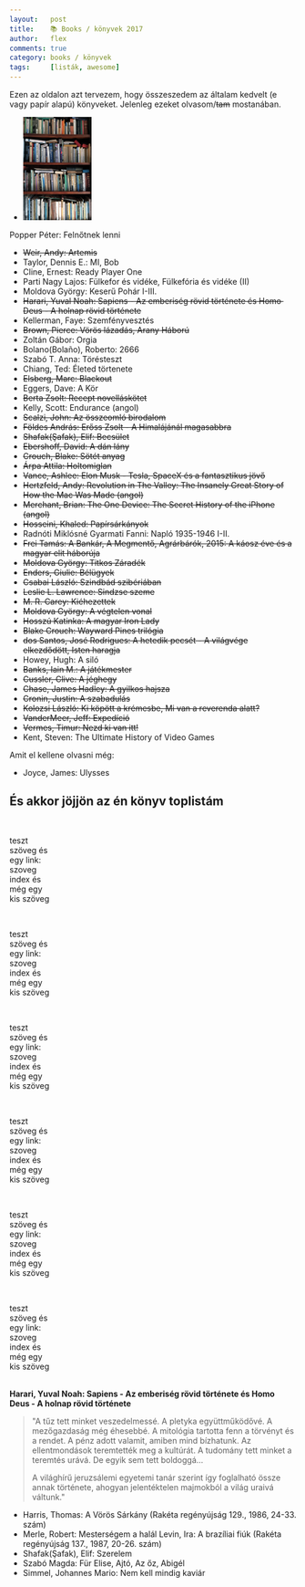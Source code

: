 ```yaml
---
layout:   post
title:    📚 Books / könyvek 2017
author:   flex
comments: true
category: books / könyvek
tags:     [listák, awesome]
---
```


Ezen az oldalon azt tervezem, hogy összeszedem az általam kedvelt (e vagy papír alapú) könyveket. Jelenleg ezeket olvasom/~~tam~~ mostanában.

<!-- break -->

- <div class="rightbox" style="width: 25%;"><img class="shadow" src="images/books/konyvespolc.jpg" alt="Könyvespolc 20171104"></div>
Popper Péter: Felnőtnek lenni
- ~~Weir, Andy: Artemis~~
- Taylor, Dennis E.: MI, Bob
- Cline, Ernest: Ready Player One
- Parti Nagy Lajos: Fülkefor ​és vidéke, Fülkefória és vidéke (II)
- Moldova György: Keserű ​Pohár I-III.
- ~~Harari, Yuval Noah: Sapiens - Az emberiség rövid története és Homo ​Deus - A holnap rövid története~~
- Kellerman, Faye: Szemfényvesztés
- ~~Brown, Pierce: Vörös lázadás, Arany Háború~~
- Zoltán Gábor: Orgia
- Bolano(Bolaño), Roberto: 2666
- Szabó T. Anna: Törésteszt
- Chiang, Ted: Életed törtenete
- ~~Elsberg, Marc: Blackout~~ 
- Eggers, Dave: A Kör 
- ~~Berta Zsolt: Recept novelláskötet~~
- Kelly, Scott: Endurance (angol)
- ~~Scalzi, John: Az összeomló birodalom~~
- ~~Földes András: Erőss Zsolt - A Himalájánál magasabbra~~
- ~~Shafak(Şafak), Elif: Becsület~~
- ~~Ebershoff, David: A dán lány~~
- ~~Crouch, Blake: Sötét anyag~~
- ~~Árpa Attila: Holtomiglan~~
- ~~Vance, Ashlee: Elon Musk - Tesla, SpaceX és a fantasztikus jövő~~‎
- ~~Hertzfeld, Andy: Revolution in The Valley: The Insanely Great Story of How the Mac Was Made (angol)~~
- ~~Merchant, Brian: The One Device: The Secret History of the iPhone (angol)~~
- ~~Hosseini, Khaled: Papírsárkányok~~
- Radnóti Miklósné Gyarmati Fanni: Napló 1935-1946 I-II.
- ~~Frei Tamás: A Bankár, A Megmentő, Agrárbárók, 2015: A káosz éve és a magyar elit háborúja~~
- ~~Moldova György: Titkos Záradék~~
- ~~Enders, Giulie: Bélügyek~~
- ~~Csabai László: Szindbád szibériában~~
- ~~Leslie L. Lawrence: Sindzse ​szeme~~
- ~~M. R. Carey: Kiéhezettek~~
- ~~Moldova György: A ​végtelen vonal~~
- ~~Hosszú Katinka: A magyar Iron Lady~~
- ~~Blake Crouch: Wayward Pines trilógia~~
- ~~dos Santos, José Rodrigues: A hetedik pecsét - A világvége elkezdődött, Isten haragja~~
- Howey, Hugh: A siló
- ~~Banks, Iain M.: A játékmester~~
- ~~Cussler, Clive: A jéghegy~~
- ~~Chase, James Hadley: A gyilkos hajsza~~
- ~~Cronin, Justin: A szabadulás~~
- ~~Kolozsi László: Ki köpött a krémesbe, Mi van a reverenda alatt?~~
- ~~VanderMeer, Jeff: Expedíció~~
- ~~Vermes, Timur: Nezd ki van itt!~~
- Kent, Steven: The Ultimate History of Video Games

<!--break-->

Amit el kellene olvasni még:

- Joyce, James: Ulysses

## És akkor jöjjön az én könyv toplistám

<div class="leftbox" style="width: 14%; overflow: left;">
<img class="shadow" src="https://moly.hu/system/covers/big/covers_370521.jpg" alt="">
<p class="phototext">teszt szöveg és egy link: szoveg <a src="http://index.hu/">index</a> és még egy kis szöveg</p>
</div>

<div class="leftbox" style="width: 14%; overflow: left;">
<img class="shadow" src="https://moly.hu/system/covers/big/covers_434886.jpg?1490173019" alt="">
<p class="phototext">teszt szöveg és egy link: szoveg <a src="http://index.hu/">index</a> és még egy kis szöveg</p>
</div>

<div class="leftbox" style="width: 14%; overflow: left;">
<img class="shadow" src="https://moly.hu/system/covers/big/covers_35427.jpg?1395354721" alt="">
<p class="phototext">teszt szöveg és egy link: szoveg <a src="http://index.hu/">index</a> és még egy kis szöveg</p>
</div>

<div class="leftbox" style="width: 14%; overflow: left;">
<img class="shadow" src="https://moly.hu/system/covers/big/covers_37727.jpg" alt="">
<p class="phototext">teszt szöveg és egy link: szoveg <a src="http://index.hu/">index</a> és még egy kis szöveg</p>
</div>

<div class="leftbox" style="width: 14%; overflow: left;">
<img class="shadow" src="https://moly.hu/system/covers/big/covers_37727.jpg" alt="">
<p class="phototext">teszt szöveg és egy link: szoveg <a src="http://index.hu/">index</a> és még egy kis szöveg</p>
</div>

<div class="leftbox" style="width: 14%; overflow: left;">
<img class="shadow" src="https://moly.hu/system/covers/big/covers_37727.jpg" alt="">
<p class="phototext">teszt szöveg és egy link: szoveg <a src="http://index.hu/">index</a> és még egy kis szöveg</p>
</div>

<br clear="all">

<p style='margin:0px'></p><strong>Harari, Yuval Noah: Sapiens - Az emberiség rövid története és Homo ​Deus - A holnap rövid története</strong><br>
 
> "A tűz tett minket veszedelmessé. A pletyka együttműködővé. A mezőgazdaság még éhesebbé. A mitológia tartotta fenn a törvényt és a rendet. A pénz adott valamit, amiben mind bízhatunk. Az ellentmondások teremtették meg a kultúrát. A tudomány tett minket a teremtés urává. De egyik sem tett boldoggá...
>
> A világhírű jeruzsálemi egyetemi tanár szerint így foglalható össze annak története, ahogyan jelentéktelen majmokból a világ uraivá váltunk."
 
- Harris, Thomas: A Vörös Sárkány (Rakéta regényújság 129., 1986, 24-33. szám) 
- Merle, Robert: Mesterségem a halál
Levin, Ira: A brazíliai fiúk (Rakéta regényújság 137., 1987, 20-26. szám)
- Shafak(Şafak), Elif: Szerelem
- Szabó Magda: Für Elise, Ajtó, Az őz, Abigél
- Simmel, Johannes Mario: Nem kell mindig kaviár